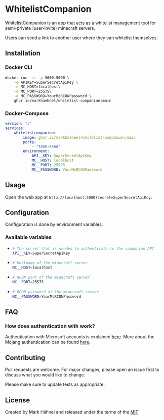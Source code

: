 # WhitelistCompanion

WhitelistCompanion is an app that acts as a whitelist management tool for semi-private (user-invite) minecraft servers.

Users can send a link to another user where they can whitelist themselves.

## Installation

### Docker CLI

```bash
docker run -it -p 5000:5000 \
    -e APIKEY=SuperSecretApiKey \
    -e MC_HOST=localhost\
    -e MC_PORT=25575\
    -e MC_PASSWORD=YourMcRCONPassword \
    ghcr.io/markhaehnel/whitelist-companion:main
```

### Docker-Compose

```yml
version: "3"
services:
    whitelistcompanion:
        image: ghcr.io/markhaehnel/whitelist-companion:main
        ports:
            - "5000:5000"
        environment:
            API__KEY: SuperSecretApiKey
            MC__HOST: localhost
            MC__PORT: 25575
            MC__PASSWORD: YourMcRCONPassword
```

## Usage

Open the web app at `http://localhost:5000?secret=SuperSecretApiKey`.

## Configuration

Configuration is done by environment variables.

### Available variables

-   ```bash
    # The secret that is needed to authenticate to the companion API
    API__KEY=SuperSecretApiKey
    ```
-   ```bash
    # Hostname of the minecraft server
    MC__HOST=localhost
    ```
-   ```bash
    # RCON port of the minecraft server
    MC__PORT=25575
    ```
-   ```bash
    # RCON password of the minecraft server
    MC__PASSWORD=YourMcRCONPassword
    ```

## FAQ

### How does authentication with work?

Authentication with Microsoft accounts is explained [here](https://wiki.vg/Microsoft_Authentication_Scheme).
More about the Mojang authentication can be found [here](https://wiki.vg/Authentication).

## Contributing

Pull requests are welcome. For major changes, please open an issue first to discuss what you would like to change.

Please make sure to update tests as appropriate.

## License

Created by Mark Hähnel and released under the terms of the [MIT](https://choosealicense.com/licenses/mit/)
